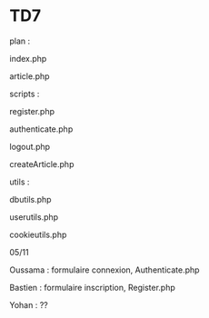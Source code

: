 # TD7
plan : 

index.php

article.php

scripts :

  register.php
  
  authenticate.php
  
  logout.php
  
  createArticle.php
 
utils :

  dbutils.php
  
  userutils.php
  
  cookieutils.php
  
  
  
  
  
05/11

Oussama : formulaire connexion, Authenticate.php

Bastien : formulaire inscription, Register.php

Yohan : ??
